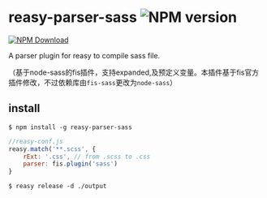 # reasy-parser-sass ![NPM version](https://badge.fury.io/js/reasy-parser-sass.png)

[![NPM Download](https://nodei.co/npm-dl/reasy-parser-sass.png?months=1)](https://www.npmjs.org/package/reasy-parser-sass)

A parser plugin for reasy to compile sass file.

（基于node-sass的fis插件，支持expanded,及预定义变量。本插件基于fis官方插件修改，不过依赖库由```fis-sass```更改为```node-sass```）

## install

    $ npm install -g reasy-parser-sass


```javascript
//reasy-conf.js
reasy.match('**.scss', {
    rExt: '.css', // from .scss to .css
    parser: fis.plugin('sass')
}

```

    $ reasy release -d ./output


